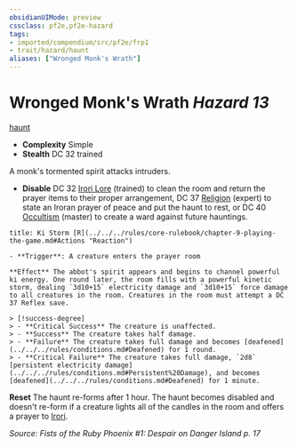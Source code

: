 ```yaml
---
obsidianUIMode: preview
cssclass: pf2e,pf2e-hazard
tags:
- imported/compendium/src/pf2e/frp1
- trait/hazard/haunt
aliases: ["Wronged Monk's Wrath"]
---
```

# Wronged Monk's Wrath *Hazard 13*  
[haunt](haunt.md)  

- **Complexity** Simple
- **Stealth** DC 32 trained  

A monk's tormented spirit attacks intruders.

- **Disable** DC 32 [Irori Lore](../../skills.md#Lore) (trained) to clean the room and return the prayer items to their proper arrangement, DC 37 [Religion](../../skills.md#Religion) (expert) to state an Iroran prayer of peace and put the haunt to rest, or DC 40 [Occultism](../../skills.md#Occultism) (master) to create a ward against future hauntings.  
     
```ad-embed-ability
title: Ki Storm [R](../../../rules/core-rulebook/chapter-9-playing-the-game.md#Actions "Reaction")

- **Trigger**: A creature enters the prayer room

**Effect** The abbot's spirit appears and begins to channel powerful ki energy. One round later, the room fills with a powerful kinetic storm, dealing `3d10+15` electricity damage and `3d10+15` force damage to all creatures in the room. Creatures in the room must attempt a DC 37 Reflex save.

> [!success-degree] 
> - **Critical Success** The creature is unaffected.
> - **Success** The creature takes half damage.
> - **Failure** The creature takes full damage and becomes [deafened](../../../rules/conditions.md#Deafened) for 1 round.
> - **Critical Failure** The creature takes full damage, `2d8` [persistent electricity damage](../../../rules/conditions.md#Persistent%20Damage), and becomes [deafened](../../../rules/conditions.md#Deafened) for 1 minute.
```

**Reset** The haunt re-forms after 1 hour. The haunt becomes disabled and doesn't re-form if a creature lights all of the candles in the room and offers a prayer to [Irori](../../setting/deities/irori.md).  

*Source: Fists of the Ruby Phoenix #1: Despair on Danger Island p. 17*
